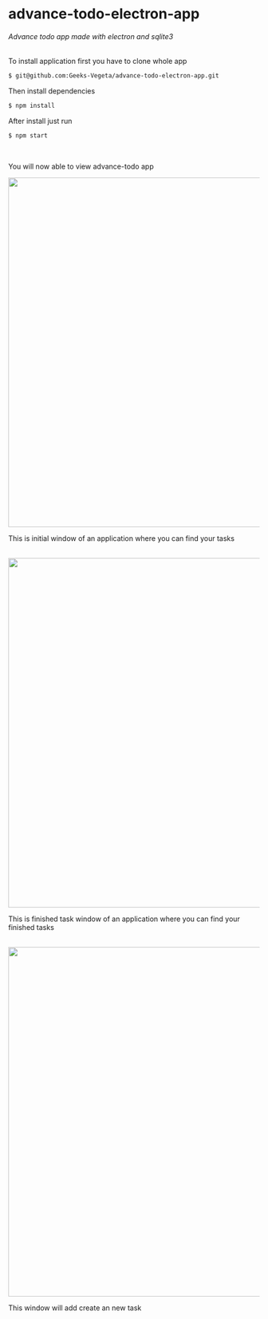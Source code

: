 # advance-todo-electron-app
###### Advance todo app made with electron and sqlite3

To install application first you have to clone whole app
```bash
$ git@github.com:Geeks-Vegeta/advance-todo-electron-app.git
```

Then install dependencies
```bash
$ npm install
```

After install just run
```bash
$ npm start
```
<br/>

You will now able to view advance-todo app

<img src="../electron-todo-app/public/img/home.png" width="700">
<p> This is initial window of an application where you can find your  tasks
</p>

<br/>

<img src="../electron-todo-app/public/img/finish.png" width="700">
<p> This is finished task window of an application where you can find your finished tasks
</p>

<br/>
<img src="../electron-todo-app/public/img/addingtask.png" width="700">
<p> This window will add create an new task
</p>